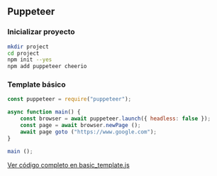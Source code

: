 ## Puppeteer

### Inicializar proyecto
```bash
mkdir project
cd project
npm init --yes
npm add puppeteer cheerio

```

### Template básico
```js
const puppeteer = require("puppeteer");

async function main() {
	const browser = await puppeteer.launch({ headless: false });
	const page = await browser.newPage ();
	await page goto ("https://www.google.com");
}

main ();
```
[Ver código completo en basic_template.js](./puppeteer/basic_template.js)
